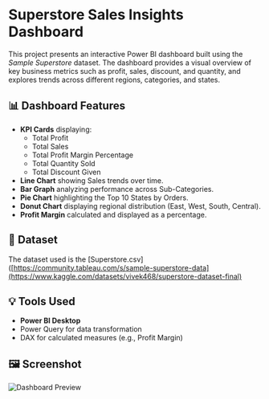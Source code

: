# Superstore Sales Insights Dashboard

This project presents an interactive Power BI dashboard built using the *Sample Superstore* dataset. The dashboard provides a visual overview of key business metrics such as profit, sales, discount, and quantity, and explores trends across different regions, categories, and states.

## 📊 Dashboard Features

- **KPI Cards** displaying:
  - Total Profit
  - Total Sales
  - Total Profit Margin Percentage
  - Total Quantity Sold
  - Total Discount Given
- **Line Chart** showing Sales trends over time.
- **Bar Graph** analyzing performance across Sub-Categories.
- **Pie Chart** highlighting the Top 10 States by Orders.
- **Donut Chart** displaying regional distribution (East, West, South, Central).
- **Profit Margin** calculated and displayed as a percentage.

## 📁 Dataset

The dataset used is the [Superstore.csv]([https://community.tableau.com/s/sample-superstore-data](https://www.kaggle.com/datasets/vivek468/superstore-dataset-final)

## 💡 Tools Used

- **Power BI Desktop**
- Power Query for data transformation
- DAX for calculated measures (e.g., Profit Margin)

## 🖼️ Screenshot

![Dashboard Preview](images/dashboard_screenshot.png)

